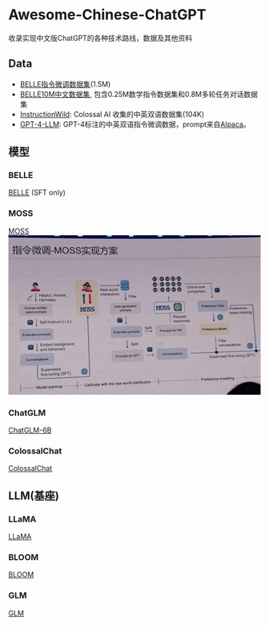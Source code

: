 # Awesome-Chinese-ChatGPT
收录实现中文版ChatGPT的各种技术路线，数据及其他资料


## Data

- [BELLE指令微调数据集](https://github.com/LianjiaTech/BELLE/tree/main/1.5M)(1.5M)
- [BELLE10M中文数据集](https://github.com/LianjiaTech/BELLE/tree/main/10M), 包含0.25M数学指令数据集和0.8M多轮任务对话数据集
- [InstructionWild](https://github.com/XueFuzhao/InstructionWild): Colossal AI 收集的中英双语数据集(104K)
- [GPT-4-LLM](https://github.com/Instruction-Tuning-with-GPT-4/GPT-4-LLM): GPT-4标注的中英双语指令微调数据，prompt来自[Alpaca](https://github.com/tatsu-lab/stanford_alpaca)。


## 模型

### BELLE
[BELLE](https://github.com/LianjiaTech/BELLE) (SFT only)

### MOSS
[MOSS](https://github.com/txsun1997/MOSS)
![MOSS](./assets/moss.jpg)

### ChatGLM

[ChatGLM-6B](https://github.com/THUDM/ChatGLM-6B)

### ColossalChat
[ColossalChat](https://github.com/hpcaitech/ColossalAI/tree/main/applications/Chat)

## LLM(基座)
### LLaMA

[LLaMA](https://github.com/facebookresearch/llama)

### BLOOM
[BLOOM](https://huggingface.co/docs/transformers/v4.27.2/en/model_doc/bloom#overview)

### GLM

[GLM](https://github.com/THUDM/GLM)
